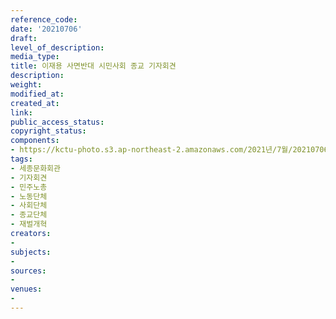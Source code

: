 ```yaml
---
reference_code: 
date: '20210706'
draft: 
level_of_description: 
media_type: 
title: 이재용 사면반대 시민사회 종교 기자회견
description: 
weight: 
modified_at: 
created_at: 
link: 
public_access_status: 
copyright_status: 
components:
- https://kctu-photo.s3.ap-northeast-2.amazonaws.com/2021년/7월/20210706-이재용+사면반대+시민사회+종교+기자회견_세종문화회관_기자회견_민주노총_노동단체_사회단체_종교단체_재벌개혁/_5D40245.jpg
tags:
- 세종문화회관
- 기자회견
- 민주노총
- 노동단체
- 사회단체
- 종교단체
- 재벌개혁
creators:
- 
subjects:
- 
sources:
- 
venues:
- 
---
```

